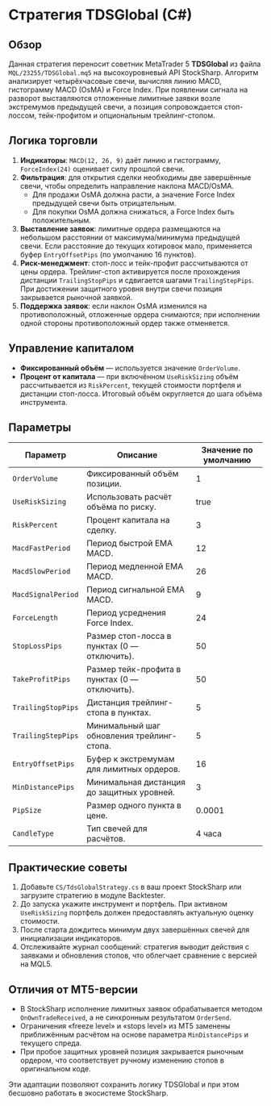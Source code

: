 # Стратегия TDSGlobal (C#)

## Обзор

Данная стратегия переносит советник MetaTrader 5 **TDSGlobal** из файла `MQL/23255/TDSGlobal.mq5` на высокоуровневый API StockSharp. Алгоритм анализирует четырёхчасовые свечи, вычисляя линию MACD, гистограмму MACD (OsMA) и Force Index. При появлении сигнала на разворот выставляются отложенные лимитные заявки возле экстремумов предыдущей свечи, а позиция сопровождается стоп-лоссом, тейк-профитом и опциональным трейлинг-стопом.

## Логика торговли

1. **Индикаторы**: `MACD(12, 26, 9)` даёт линию и гистограмму, `ForceIndex(24)` оценивает силу прошлой свечи.
2. **Фильтрация**: для открытия сделки необходимы две завершённые свечи, чтобы определить направление наклона MACD/OsMA.
   - Для продажи OsMA должна расти, а значение Force Index предыдущей свечи быть отрицательным.
   - Для покупки OsMA должна снижаться, а Force Index быть положительным.
3. **Выставление заявок**: лимитные ордера размещаются на небольшом расстоянии от максимума/минимума предыдущей свечи. Если расстояние до текущих котировок мало, применяется буфер `EntryOffsetPips` (по умолчанию 16 пунктов).
4. **Риск-менеджмент**: стоп-лосс и тейк-профит рассчитываются от цены ордера. Трейлинг-стоп активируется после прохождения дистанции `TrailingStopPips` и сдвигается шагами `TrailingStepPips`. При достижении защитного уровня внутри свечи позиция закрывается рыночной заявкой.
5. **Поддержка заявок**: если наклон OsMA изменился на противоположный, отложенные ордера снимаются; при исполнении одной стороны противоположный ордер также отменяется.

## Управление капиталом

- **Фиксированный объём** — используется значение `OrderVolume`.
- **Процент от капитала** — при включённом `UseRiskSizing` объём рассчитывается из `RiskPercent`, текущей стоимости портфеля и дистанции стоп-лосса. Итоговый объём округляется до шага объёма инструмента.

## Параметры

| Параметр | Описание | Значение по умолчанию |
| --- | --- | --- |
| `OrderVolume` | Фиксированный объём позиции. | 1 |
| `UseRiskSizing` | Использовать расчёт объёма по риску. | true |
| `RiskPercent` | Процент капитала на сделку. | 3 |
| `MacdFastPeriod` | Период быстрой EMA MACD. | 12 |
| `MacdSlowPeriod` | Период медленной EMA MACD. | 26 |
| `MacdSignalPeriod` | Период сигнальной EMA MACD. | 9 |
| `ForceLength` | Период усреднения Force Index. | 24 |
| `StopLossPips` | Размер стоп-лосса в пунктах (0 — отключить). | 50 |
| `TakeProfitPips` | Размер тейк-профита в пунктах (0 — отключить). | 50 |
| `TrailingStopPips` | Дистанция трейлинг-стопа в пунктах. | 5 |
| `TrailingStepPips` | Минимальный шаг обновления трейлинг-стопа. | 5 |
| `EntryOffsetPips` | Буфер к экстремумам для лимитных ордеров. | 16 |
| `MinDistancePips` | Минимальная дистанция до защитных уровней. | 3 |
| `PipSize` | Размер одного пункта в цене. | 0.0001 |
| `CandleType` | Тип свечей для расчётов. | 4 часа |

## Практические советы

1. Добавьте `CS/TdsGlobalStrategy.cs` в ваш проект StockSharp или загрузите стратегию в модуле Backtester.
2. До запуска укажите инструмент и портфель. При активном `UseRiskSizing` портфель должен предоставлять актуальную оценку стоимости.
3. После старта дождитесь минимум двух завершённых свечей для инициализации индикаторов.
4. Отслеживайте журнал сообщений: стратегия выводит действия с заявками и обновления стопов, что облегчает сравнение с версией на MQL5.

## Отличия от MT5-версии

- В StockSharp исполнение лимитных заявок обрабатывается методом `OnOwnTradeReceived`, а не синхронным результатом `OrderSend`.
- Ограничения «freeze level» и «stops level» из MT5 заменены приближённым расчётом на основе параметра `MinDistancePips` и текущего спреда.
- При пробое защитных уровней позиция закрывается рыночным ордером, что соответствует ручному изменению стопов в оригинальном коде.

Эти адаптации позволяют сохранить логику TDSGlobal и при этом бесшовно работать в экосистеме StockSharp.

